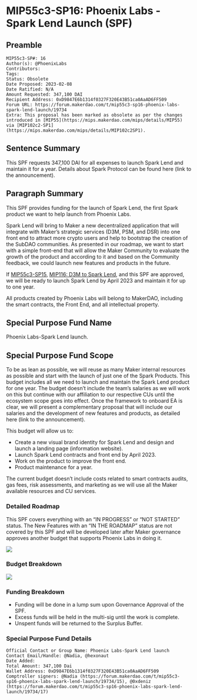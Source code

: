 # MIP55c3-SP16: Phoenix Labs - Spark Lend Launch (SPF)

## Preamble

```
MIP55c3-SP#: 16
Author(s): @PhoenixLabs
Contributors:
Tags:
Status: Obsolete
Date Proposed: 2023-02-08
Date Ratified: N/A
Amount Requested: 347,100 DAI
Recipient Address: 0xD9847E6b1314f0327F320E43B51ca0AaAD6FF509
Forum URL: https://forum.makerdao.com/t/mip55c3-sp16-phoenix-labs-spark-lend-launch/19734
Extra: This proposal has been marked as obsolete as per the changes introduced in [MIP55](https://mips.makerdao.com/mips/details/MIP55) via [MIP102c2-SP1](https://mips.makerdao.com/mips/details/MIP102c2SP1).
```

## Sentence Summary

This SPF requests 347,100 DAI for all expenses to launch Spark Lend and maintain it for a year. Details about Spark Protocol can be found here (link to the announcement).

## Paragraph Summary

This SPF provides funding for the launch of Spark Lend, the first Spark product we want to help launch from Phoenix Labs.

Spark Lend will bring to Maker a new decentralized application that will integrate with Maker’s strategic services (D3M, PSM, and DSR) into one front end to attract more crypto users and help to bootstrap the creation of the SubDAO communities. As presented in our roadmap, we want to start with a simple front-end that will allow the Maker Community to evaluate the growth of the product and according to it and based on the Community feedback, we could launch new features and products in the future.

If [MIP55c3-SP15](https://forum.makerdao.com/t/mip55c3-sp15-phoenix-labs-initial-funding/19733), [MIP116: D3M to Spark Lend](https://forum.makerdao.com/t/mip116-d3m-to-spark-lend/19732), and this SPF are approved, we will be ready to launch Spark Lend by April 2023 and maintain it for up to one year.

All products created by Phoenix Labs will belong to MakerDAO, including the smart contracts, the Front End, and all intellectual property.

## Special Purpose Fund Name

Phoenix Labs-Spark Lend launch.

## Special Purpose Fund Scope

To be as lean as possible, we will reuse as many Maker internal resources as possible and start with the launch of just one of the Spark Products. This budget includes all we need to launch and maintain the Spark Lend product for one year. The budget doesn’t include the team’s salaries as we will work on this but continue with our affiliation to our respective CUs until the ecosystem scope goes into effect. Once the framework to onboard EA is clear, we will present a complementary proposal that will include our salaries and the development of new features and products, as detailed here (link to the announcement).

This budget will allow us to:

- Create a new visual brand identity for Spark Lend and design and launch a landing page (information website).
- Launch Spark Lend contracts and front end by April 2023.
- Work on the product to improve the front end.
- Product maintenance for a year.

The current budget doesn’t include costs related to smart contracts audits, gas fees, risk assessments, and marketing as we will use all the Maker available resources and CU services.

### Detailed Roadmap

This SPF covers everything with an “IN PROGRESS” or “NOT STARTED” status. The New Features with an “IN THE ROADMAP” status are not covered by this SPF and will be developed later after Maker governance approves another budget that supports Phoenix Labs in doing it.

![](https://github.com/makerdao/mips/blob/master/MIP55/MIP55c3-Subproposals/supporting_materials/MIP55c3-SP16/SparkRoadmap.png)

### Budget Breakdown
![](https://github.com/makerdao/mips/blob/master/MIP55/MIP55c3-Subproposals/supporting_materials/MIP55c3-SP16/SparkBudgetBreakdown.png)

### Funding Breakdown

- Funding will be done in a lump sum upon Governance Approval of the SPF.
- Excess funds will be held in the multi-sig until the work is complete.
- Unspent funds will be returned to the Surplus Buffer.

### Special Purpose Fund Details
```
Official Contact or Group Name: Phoenix Labs-Spark Lend launch
Contact Email/Handle: @Nadia, @hexonaut
Date Added: 
Total Amount: 347,100 Dai
Wallet Address: 0xD9847E6b1314f0327F320E43B51ca0AaAD6FF509
Comptroller signers: @Nadia (https://forum.makerdao.com/t/mip55c3-sp16-phoenix-labs-spark-lend-launch/19734/15), @0xdeniz (https://forum.makerdao.com/t/mip55c3-sp16-phoenix-labs-spark-lend-launch/19734/17)
```

